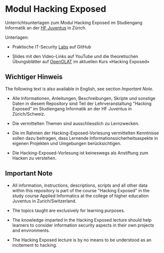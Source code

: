 # Modul Hacking Exposed

Unterrichtsunterlagen zum Modul Hacking Exposed im Studiengang Informatik an der [HF Juventus](https://www.juventus.ch/technik/) in Zürich.

Unterlagen:

-   Praktische IT-Security [Labs](Labs/) auf GitHub

-   Slides mit den Video-Links auf YouTube und die theoretischen Übungsblätter auf [OpenOLAT](https://lernen.juvecampus.ch) im aktuellen Kurs «Hacking Exposed»

## Wichtiger Hinweis

The following text is also available in English, see section _Important Note_.

-   Alle Informationen, Anleitungen, Beschreibungen, Skripte und sonstige Daten in diesem Repository sind Teil der Lehrveranstaltung "Hacking Exposed" im Studiengang Informatik an der HF Juventus in Zürich/Schweiz.

-   Die vermittelten Themen sind ausschliesslich zu Lernzwecken.

-   Die im Rahmen der Hacking-Exposed-Vorlesung vermittelten Kenntnisse sollen dazu beitragen, dass Lernende Informationssicherheitsaspekte in eigenen Projekten und Umgebungen berücksichtigen.

-   Die Hacking-Exposed-Vorlesung ist keineswegs als Anstiftung zum Hacken zu verstehen.

## Important Note

-   All information, instructions, descriptions, scripts and all other data within this repository is part of the course "Hacking Exposed" in the study course Applied Informatics at the college of higher education Juventus in Zurich/Switzerland.

-   The topics taught are exclusively for learning purposes.

-   The knowledge imparted in the Hacking Exposed lecture should help learners to consider information security aspects in their own projects and environments.

-   The Hacking Exposed lecture is by no means to be understood as an incitement to hacking.
